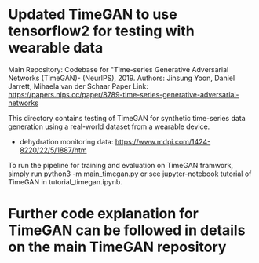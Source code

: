 # Updated TimeGAN to use tensorflow2 for testing with wearable data

Main Repository: Codebase for "Time-series Generative Adversarial Networks (TimeGAN)-  (NeurIPS), 2019.
Authors: Jinsung Yoon, Daniel Jarrett, Mihaela van der Schaar
Paper Link: https://papers.nips.cc/paper/8789-time-series-generative-adversarial-networks


This directory contains testing of TimeGAN for synthetic time-series data generation using a real-world dataset from a wearable device.

-   dehydration monitoring data: https://www.mdpi.com/1424-8220/22/5/1887/htm

To run the pipeline for training and evaluation on TimeGAN framwork, simply run 
python3 -m main_timegan.py or see jupyter-notebook tutorial of TimeGAN in tutorial_timegan.ipynb.

# Further code explanation for TimeGAN can be followed in details on the main TimeGAN repository

